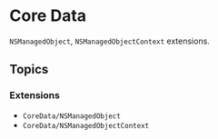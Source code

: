 # Core Data

`NSManagedObject`, `NSManagedObjectContext` extensions.

## Topics

### Extensions

- ``CoreData/NSManagedObject``
- ``CoreData/NSManagedObjectContext``
